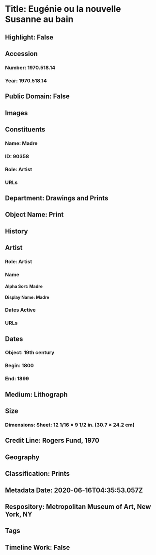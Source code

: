 # Title: Eugénie ou la nouvelle Susanne au bain
## Highlight: False
## Accession
### Number: 1970.518.14
### Year: 1970.518.14
## Public Domain: False
## Images
## Constituents
### Name: Madre
### ID: 90358
### Role: Artist
### URLs
## Department: Drawings and Prints
## Object Name: Print
## History
## Artist
### Role: Artist
### Name
#### Alpha Sort: Madre
#### Display Name: Madre
### Dates Active
### URLs
## Dates
### Object: 19th century
### Begin: 1800
### End: 1899
## Medium: Lithograph
## Size
### Dimensions: Sheet: 12 1/16 × 9 1/2 in. (30.7 × 24.2 cm)
## Credit Line: Rogers Fund, 1970
## Geography
## Classification: Prints
## Metadata Date: 2020-06-16T04:35:53.057Z
## Respository: Metropolitan Museum of Art, New York, NY
## Tags
## Timeline Work: False